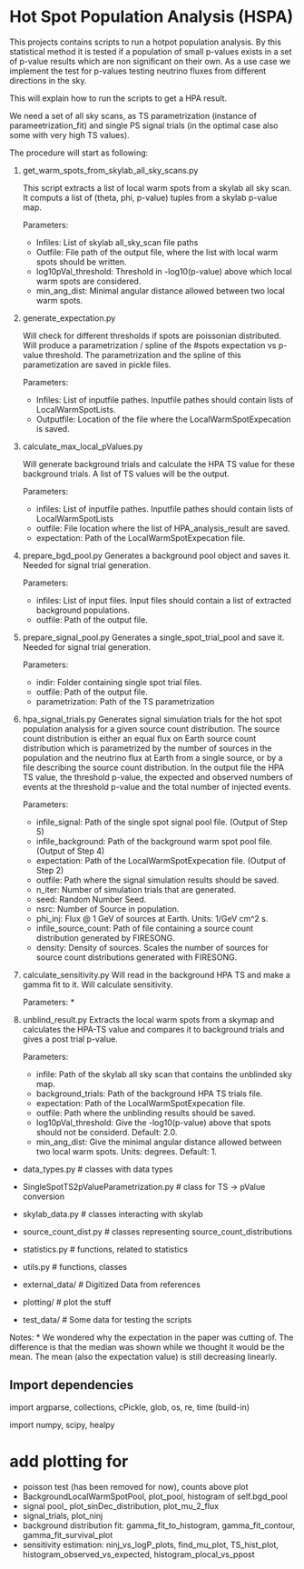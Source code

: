 # Hot Spot Population Analysis (HSPA)

This projects contains scripts to run a hotpot population analysis. By this statistical method it is tested if a population of small p-values exists in a set of p-value results which are non significant on their own.
As a use case we implement the test for p-values testing neutrino fluxes from different directions in the sky.


This will explain how to run the scripts to get a HPA result.

We need a set of all sky scans, as TS parametrization (instance of parameetrization_fit) and single PS signal trials (in the optimal case also some with very high TS values).

The procedure will start as following:

1. get_warm_spots_from_skylab_all_sky_scans.py

    This script extracts a list of local warm spots from a skylab all sky scan.
    It computs a list of (theta, phi, p-value) tuples from a skylab p-value map.

    Parameters:
    * Infiles: List of skylab all_sky_scan file paths
    * Outfile: File path of the output file, where the list with local warm spots
        should be written.
    * log10pVal_threshold: Threshold in -log10(p-value) above which local warm spots are
        considered.
    * min_ang_dist: Minimal angular distance allowed between two local warm spots.

2. generate_expectation.py

    Will check for different thresholds if spots are poissonian distributed.
    Will produce a parametrization / spline of the #spots expectation vs p-value threshold.
    The parametrization and the spline of this parametization are saved in pickle files.

    Parameters:
    * Infiles: List of inputfile pathes. Inputfile pathes should contain lists of LocalWarmSpotLists.
    * Outputfile: Location of the file where the LocalWarmSpotExpecation is saved.

3. calculate_max_local_pValues.py

    Will generate background trials and calculate the HPA TS value for these background trials. A list of TS values will be the output.

    Parameters:
    * infiles: List of inputfile pathes. Inputfile pathes should contain lists of LocalWarmSpotLists
    * outfile: File location where the list of HPA_analysis_result are saved.
    * expectation: Path of the LocalWarmSpotExpecation file.

4. prepare_bgd_pool.py
    Generates a background pool object and saves it. Needed for signal trial generation.

    Parameters:
    * infiles: List of input files. Input files should contain a list of extracted background populations.
    * outfile: Path of the output file.

5. prepare_signal_pool.py
    Generates a single_spot_trial_pool and save it. Needed for signal trial generation.

    Parameters:
    * indir: Folder containing single spot trial files.
    * outfile: Path of the output file.
    * parametrization: Path of the TS parametrization

6. hpa_signal_trials.py
    Generates signal simulation trials for the hot spot population analysis for a given source count distribution.
    The source count distribution is either an equal flux on Earth source count distribution which is parametrized
    by the number of sources in the population and the neutrino flux at Earth from a single source, or by a file
    describing the source count distribution.
    In the output file the HPA TS value, the threshold p-value, the expected and observed numbers of events at the threshold p-value
    and the total number of injected events.

    Parameters:
    * infile_signal: Path of the single spot signal pool file. (Output of Step 5)
    * infile_background: Path of the background warm spot pool file. (Output of Step 4)
    * expectation: Path of the LocalWarmSpotExpecation file. (Output of Step 2)
    * outfile: Path where the signal simulation results should be saved.
    * n_iter: Number of simulation trials that are generated.
    * seed: Random Number Seed.
    * nsrc: Number of Source in population.
    * phi_inj: Flux @ 1 GeV of sources at Earth. Units: 1/GeV cm^2 s.
    * infile_source_count: Path of file containing a source count distribution generated by FIRESONG.
    * density: Density of sources. Scales the number of sources for source count distributions generated with FIRESONG.

7. calculate_sensitivity.py
    Will read in the background HPA TS and make a gamma fit to it. Will calculate sensitivity.

    Parameters:
    *

8. unblind_result.py
    Extracts the local warm spots from a skymap and calculates the HPA-TS value and compares it to background trials and
    gives a post trial p-value.

    Parameters:
    * infile: Path of the skylab all sky scan that contains the unblinded sky map.
    * background_trials: Path of the background HPA TS trials file.
    * expectation: Path of the LocalWarmSpotExpecation file.
    * outfile: Path where the unblinding results should be saved.
    * log10pVal_threshold: Give the -log10(p-value) above that spots should not be considerd. Default: 2.0.
    * min_ang_dist: Give the minimal angular distance allowed between two local warm spots. Units: degrees. Default: 1.

* data_types.py                                 # classes with data types
* SingleSpotTS2pValueParametrization.py         # class for TS -> pValue conversion
* skylab_data.py                                # classes interacting with skylab
* source_count_dist.py                          # classes representing source_count_distributions
* statistics.py                                 # functions, related to statistics
* utils.py                                      # functions, classes


* external_data/                                # Digitized Data from references

* plotting/                                     # plot the stuff

* test_data/                                    # Some data for testing the scripts


Notes:
    * We wondered why the expectation in the paper was cutting of. The difference is that the median was shown while we thought it would be the mean. The mean (also the expectation value) is still decreasing linearly.

Import dependencies
-------------------

import  argparse, collections, cPickle, glob, os, re, time (build-in)

import numpy, scipy, healpy

# add plotting for
* poisson test (has been removed for now), counts above plot
* BackgroundLocalWarmSpotPool, plot_pool, histogram of self.bgd_pool
* signal pool_ plot_sinDec_distribution, plot_mu_2_flux
* signal_trials, plot_ninj
* background distribution fit: gamma_fit_to_histogram, gamma_fit_contour, gamma_fit_survival_plot
* sensitivity estimation: ninj_vs_logP_plots, find_mu_plot, TS_hist_plot, histogram_observed_vs_expected, histogram_plocal_vs_ppost
